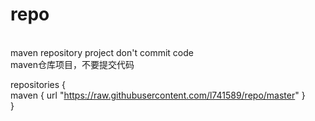 # repo
<br>
maven repository project don't commit code <br>
maven仓库项目，不要提交代码<br>

repositories {<br>
  maven { url "https://raw.githubusercontent.com/l741589/repo/master" }  <br>
}  <br>
